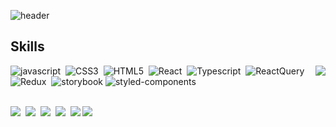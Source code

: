 ![header](https://capsule-render.vercel.app/api?type=waving&color=1E90FF&text=Hello👋&fontSize=30&)

## Skills

 <a href="https://github.com/dkmqflx/github-readme-stats">
  <img align="right" src="https://github-readme-stats.vercel.app/api/top-langs/?username=dkmqflx&layout=compact&langs_count=4"/>
</a>

  <img src="https://img.shields.io/badge/Javascript-F7DF1E?style=flat-square&logo=Javascript&logoColor=black" alt="javascript"/>&nbsp;
<img src="https://img.shields.io/badge/CSS3-1572B6?style=flat-square&logo=CSS3&logoColor=white" alt="CSS3"/>&nbsp;
<img src="https://img.shields.io/badge/HTML5-E34F26?style=flat-square&logo=HTML5&logoColor=white" alt="HTML5"/>&nbsp;
<img src="https://img.shields.io/badge/React-61DAFB?style=flat-square&logo=React&logoColor=black" alt="React"/>&nbsp;
<img src="https://img.shields.io/badge/Typescript-3178C6?style=flat-square&logo=Typescript&logoColor=white" alt="Typescript"/>&nbsp;
<img src="https://img.shields.io/badge/React Query-FF4154?style=flat-square&logo=React-Query&logoColor=white" alt="ReactQuery"/>&nbsp;
<img src="https://img.shields.io/badge/Redux-764ABC?style=flat-square&logo=Redux&logoColor=white" alt="Redux"/>&nbsp;
<img src="https://img.shields.io/badge/Storybook-FF4785?style=flat-square&logo=Redux&logoColor=white" alt="storybook"/>
<img src="https://img.shields.io/badge/styled-components-DB7093?style=flat-square&logo=styled-components&logoColor=white" alt="styled-components"/>
<br/><br/>
<!-- &nbsp;&nbsp;&nbsp; -->
<img src="https://img.shields.io/badge/VS Code-007ACC?style=flat-square&logo=Visual Studio Code&logoColor=white"/>&nbsp;
<img src="https://img.shields.io/badge/Git-F05032?style=flat-square&logo=Git&logoColor=white"/>&nbsp;
<img src="https://img.shields.io/badge/GitHub-181717?style=flat-square&logo=GitHub&logoColor=white"/>&nbsp;
<img src="https://img.shields.io/badge/Bitbucket-0052CC?style=flat-square&logo=Bitbucket&logoColor=white"/>&nbsp;
<img src="https://img.shields.io/badge/Slack-4A154B?style=flat-square&logo=Slack&logoColor=white"/> 
<img src="https://img.shields.io/badge/Notion-000000?style=flat-square&logo=Notion&logoColor=white"/> 





